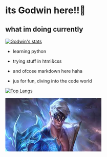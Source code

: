# its Godwin here!!👋
## what im doing currently
[![Godwin's stats](https://github-readme-stats.vercel.app/api?username=Godryzewick)](https://github.com/anuraghazra/github-readme-stats)

- learning python

- trying stuff in html&css

- and ofcose markdown here haha

- jus for fun, diving into the code world


[![Top Langs](https://github-readme-stats.vercel.app/api/top-langs/?username=Godryzewick&layout=compact&theme=highcontrast_icons=true)](https://github.com/anuraghazra/github-readme-stats)


![godwin pic](leesin.jfif)






